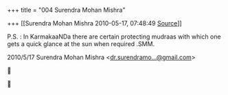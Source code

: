 +++
title = "004 Surendra Mohan Mishra"

+++
[[Surendra Mohan Mishra	2010-05-17, 07:48:49 [Source](https://groups.google.com/g/bvparishat/c/TYxIFhjBODM)]]



P.S. : In KarmakaaNDa there are certain protecting mudraas with which one gets a quick glance at the sun when required .SMM.  
  

2010/5/17 Surendra Mohan Mishra \<[dr.surendramo...@gmail.com]()\>





